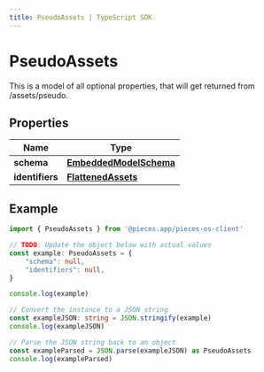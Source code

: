 ```yaml
---
title: PseudoAssets | TypeScript SDK
---
```



# PseudoAssets

This is a model of all optional properties, that will get returned from /assets/pseudo.

## Properties

Name | Type
------------ | -------------
**schema** | [**EmbeddedModelSchema**](EmbeddedModelSchema)
**identifiers** | [**FlattenedAssets**](FlattenedAssets)

## Example

```typescript
import { PseudoAssets } from '@pieces.app/pieces-os-client'

// TODO: Update the object below with actual values
const example: PseudoAssets = {
    "schema": null,
    "identifiers": null,
}

console.log(example)

// Convert the instance to a JSON string
const exampleJSON: string = JSON.stringify(example)
console.log(exampleJSON)

// Parse the JSON string back to an object
const exampleParsed = JSON.parse(exampleJSON) as PseudoAssets
console.log(exampleParsed)
```


